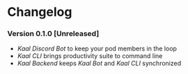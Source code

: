 # Changelog

### Version 0.1.0 [Unreleased]

- _Kaal Discord Bot_ to keep your pod members in the loop
- _Kaal CLI_ brings productivity suite to command line
- _Kaal Backend_ keeps _Kaal Bot_ and _Kaal CLI_ synchronized
